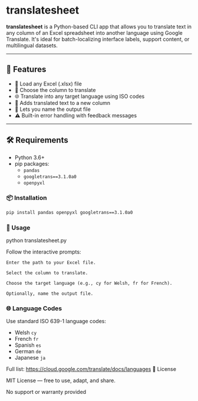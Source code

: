 # translatesheet

**translatesheet** is a Python-based CLI app that allows you to translate text in any column of an Excel spreadsheet into another language using Google Translate. It's ideal for batch-localizing interface labels, support content, or multilingual datasets.

---

## 🚀 Features

- 📂 Load any Excel (.xlsx) file
- 📝 Choose the column to translate
- 🌐 Translate into any target language using ISO codes
- 💬 Adds translated text to a new column
- 💾 Lets you name the output file
- ⚠️ Built-in error handling with feedback messages

---

## 🛠️ Requirements

- Python 3.6+
- pip packages:
  - `pandas`
  - `googletrans==3.1.0a0`
  - `openpyxl`

### 📦 Installation

```bash
pip install pandas openpyxl googletrans==3.1.0a0
```

### 📂 Usage

python translatesheet.py

Follow the interactive prompts:

    Enter the path to your Excel file.

    Select the column to translate.

    Choose the target language (e.g., cy for Welsh, fr for French).

    Optionally, name the output file.

### 🌐 Language Codes

Use standard ISO 639-1 language codes:

- Welsh	`cy`
- French	`fr`
- Spanish	`es`
- German	`de`
- Japanese	`ja`

Full list: https://cloud.google.com/translate/docs/languages
🤝 License

MIT License — free to use, adapt, and share.

No support or warranty provided
